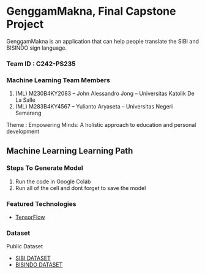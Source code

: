 # GenggamMakna, Final Capstone Project
GenggamMakna is an application that can help people translate the SIBI and BISINDO sign language.

### Team ID : C242-PS235

### Machine Learning Team Members
1. (ML) M230B4KY2083 – John Alessandro Jong – Universitas Katolik De La Salle
2. (ML) M283B4KY4567 – Yulianto Aryaseta – Universitas Negeri Semarang

Theme : 
Empowering Minds: A holistic approach to education and personal development

## Machine Learning Learning Path
### Steps To Generate Model
1. Run the code in Google Colab
2. Run all of the cell and dont forget to save the model

### Featured Technologies
* [TensorFlow](https://www.tensorflow.org/)

### Dataset
Public Dataset
* [SIBI DATASET](https://www.kaggle.com/datasets/alvinbintang/sibi-dataset)
* [BISINDO DATASET](https://www.kaggle.com/datasets/agungmrf/indonesian-sign-language-bisindo)

